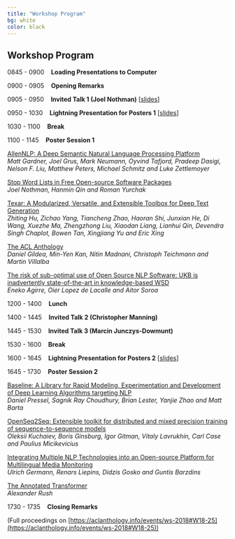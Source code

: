 ```yaml
---
title: "Workshop Program"
bg: white
color: black
---
```


## Workshop Program


0845 - 0900	&nbsp;&nbsp; **Loading Presentations to Computer**

0900 - 0905	&nbsp;&nbsp; **Opening Remarks** 

0905 - 0950 &nbsp;&nbsp; **Invited Talk 1 (Joel Nothman)** [[slides](slides/nothman.pdf)]

0950 - 1030 &nbsp;&nbsp; **Lightning Presentation for Posters 1** [[slides](https://github.com/nlposs/nlposs.github.io/raw/master/slides/lightning-1.pdf)]

1030 - 1100 &nbsp;&nbsp; **Break**

1100 - 1145 &nbsp;&nbsp; **Poster Session 1**

[AllenNLP: A Deep Semantic Natural Language Processing Platform](https://aclanthology.info/papers/W18-2501/w18-2501) <br>
*Matt Gardner, Joel Grus, Mark Neumann, Oyvind Tafjord, Pradeep Dasigi, Nelson F. Liu, Matthew Peters, Michael Schmitz and Luke Zettlemoyer*

[Stop Word Lists in Free Open-source Software Packages](https://aclanthology.info/papers/W18-2502/w18-2502) <br>
*Joel Nothman, Hanmin Qin and Roman Yurchak*

[Texar: A Modularized, Versatile, and Extensible Toolbox for Deep Text Generation](https://aclanthology.info/papers/W18-2503/w18-2503) <br>
*Zhiting Hu, Zichao Yang, Tiancheng Zhao, Haoran Shi, Junxian He, Di Wang, Xuezhe Ma, Zhengzhong Liu, Xiaodan Liang, Lianhui Qin, Devendra Singh Chaplot, Bowen Tan, Xingjiang Yu and Eric Xing*

[The ACL Anthology](https://aclanthology.info/papers/W18-2504/w18-2504) <br>
*Daniel Gildea, Min-Yen Kan, Nitin Madnani, Christoph Teichmann and Martin Villalba*

[The risk of sub-optimal use of Open Source NLP Software: UKB is inadvertently state-of-the-art in knowledge-based WSD](https://aclanthology.info/papers/W18-2505/w18-2505) <br>
*Eneko Agirre, Oier Lopez de Lacalle and Aitor Soroa*

1200 - 1400 &nbsp;&nbsp; **Lunch**

1400 - 1445 &nbsp;&nbsp; **Invited Talk 2 (Christopher Manning)** 

1445 - 1530 &nbsp;&nbsp; **Invited Talk 3 (Marcin Junczys-Dowmunt)**

1530 - 1600 &nbsp;&nbsp; **Break**

1600 - 1645 &nbsp;&nbsp; **Lightning Presentation for Posters 2** [[slides](https://github.com/nlposs/nlposs.github.io/raw/master/slides/lightning-2.pdf)]

1645 - 1730 &nbsp;&nbsp; **Poster Session 2**

[Baseline: A Library for Rapid Modeling, Experimentation and Development of Deep Learning Algorithms targeting NLP](https://aclanthology.info/papers/W18-2506/w18-2506) <br>
*Daniel Pressel, Sagnik Ray Choudhury, Brian Lester, Yanjie Zhao and Matt Barta*

[OpenSeq2Seq: Extensible toolkit for distributed and mixed precision training of sequence-to-sequence models](https://aclanthology.info/papers/W18-2507/w18-2507) <br>
*Oleksii Kuchaiev, Boris Ginsburg, Igor Gitman, Vitaly Lavrukhin, Carl Case and Paulius Micikevicius*

[Integrating Multiple NLP Technologies into an Open-source Platform for Multilingual Media Monitoring](https://aclanthology.info/papers/W18-2508/w18-2508) <br>
*Ulrich Germann, Renars Liepins, Didzis Gosko and Guntis Barzdins*

[The Annotated Transformer](https://aclanthology.info/papers/W18-2509/w18-2509) <br>
*Alexander Rush*

1730 - 1735 &nbsp;&nbsp; **Closing Remarks**

(Full proceedings on [https://aclanthology.info/events/ws-2018#W18-25](https://aclanthology.info/events/ws-2018#W18-25))

